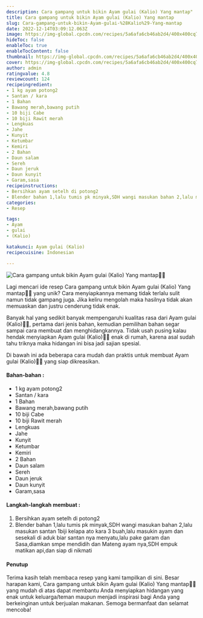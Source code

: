 ```yaml
---
description: Cara gampang untuk bikin Ayam gulai (Kalio) Yang mantap"
title: Cara gampang untuk bikin Ayam gulai (Kalio) Yang mantap
slug: Cara-gampang-untuk-bikin-Ayam-gulai-%28Kalio%29-Yang-mantap
date: 2022-12-14T03:09:12.063Z
image: https://img-global.cpcdn.com/recipes/5a6afa6cb46ab2d4/400x400cq70/photo.jpg
hideToc: false
enableToc: true
enableTocContent: false
thumbnail: https://img-global.cpcdn.com/recipes/5a6afa6cb46ab2d4/400x400cq70/photo.jpg
cover: https://img-global.cpcdn.com/recipes/5a6afa6cb46ab2d4/400x400cq70/photo.jpg
author: admin
ratingvalue: 4.8
reviewcount: 124
recipeingredient:
- 1 kg ayam potong2
- Santan / kara
- 1 Bahan
- Bawang merah,bawang putih
- 10 biji Cabe
- 10 biji Rawit merah
- Lengkuas
- Jahe
- Kunyit
- Ketumbar
- Kemiri
- 2 Bahan
- Daun salam
- Sereh
- Daun jeruk
- Daun kunyit
- Garam,sasa
recipeinstructions:
- Bersihkan ayam setelh di potong2
- Blender bahan 1,lalu tumis pk minyak,SDH wangi masukan bahan 2,lalu masukan santan 1biji kelapa ato kara 3 buah,lalu masukin ayam dan sesekali di aduk biar santan nya menyatu,lalu pake garam dan Sasa,diamkan smpe mendidih dan Mateng ayam nya,SDH empuk matikan api,dan siap di nikmati
categories:
- Resep

tags:
- Ayam
- gulai
- (Kalio)

katakunci: Ayam gulai (Kalio)
recipecuisine: Indonesian

---
```


![Cara gampang untuk bikin Ayam gulai (Kalio) Yang mantap👩‍🍳](https://img-global.cpcdn.com/recipes/5a6afa6cb46ab2d4/400x400cq70/photo.jpg)

Lagi mencari ide resep Cara gampang untuk bikin Ayam gulai (Kalio) Yang mantap👩‍🍳 yang unik? Cara menyiapkannya memang tidak terlalu sulit namun tidak gampang juga. Jika keliru mengolah maka hasilnya tidak akan memuaskan dan justru cenderung tidak enak.

Banyak hal yang sedikit banyak mempengaruhi kualitas rasa dari Ayam gulai (Kalio)👩‍🍳, pertama dari jenis bahan, kemudian pemilihan bahan segar sampai cara membuat dan menghidangkannya. Tidak usah pusing kalau hendak menyiapkan Ayam gulai (Kalio)👩‍🍳 enak di rumah, karena asal sudah tahu triknya maka hidangan ini bisa jadi sajian spesial.

Di bawah ini ada beberapa cara mudah dan praktis untuk membuat Ayam gulai (Kalio)👩‍🍳 yang siap dikreasikan.

<!--inarticleads1-->

#### Bahan-bahan :

- 1 kg ayam potong2
- Santan / kara
- 1 Bahan
- Bawang merah,bawang putih
- 10 biji Cabe
- 10 biji Rawit merah
- Lengkuas
- Jahe
- Kunyit
- Ketumbar
- Kemiri
- 2 Bahan
- Daun salam
- Sereh
- Daun jeruk
- Daun kunyit
- Garam,sasa

<!--inarticleads2-->

#### Langkah-langkah membuat :

1. Bersihkan ayam setelh di potong2
1. Blender bahan 1,lalu tumis pk minyak,SDH wangi masukan bahan 2,lalu masukan santan 1biji kelapa ato kara 3 buah,lalu masukin ayam dan sesekali di aduk biar santan nya menyatu,lalu pake garam dan Sasa,diamkan smpe mendidih dan Mateng ayam nya,SDH empuk matikan api,dan siap di nikmati

#### Penutup

Terima kasih telah membaca resep yang kami tampilkan di sini. Besar harapan kami, Cara gampang untuk bikin Ayam gulai (Kalio) Yang mantap👩‍🍳 yang mudah di atas dapat membantu Anda menyiapkan hidangan yang enak untuk keluarga/teman maupun menjadi inspirasi bagi Anda yang berkeinginan untuk berjualan makanan. Semoga bermanfaat dan selamat mencoba!